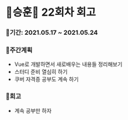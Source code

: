 # 🌼승훈🌼 22회차 회고

### 🥕기간: 2021.05.17 ~ 2021.05.24

### 🍆주간계획

- Vue로 개발하면서 새로배우는 내용들 정리해보기 
- 스터디 준비 열심히 하기
- 쿠버 자격증 공부도 계속 하기

### 🥦회고

- 계속 공부만 하자

